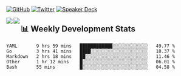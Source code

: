 [![GitHub](https://img.shields.io/badge/GitHub-0?style=flat-square&logo=github&color=181717&logoColor=white)](https://github.com/micnncim)
[![Twitter](https://img.shields.io/badge/Twitter-0?style=flat-square&logo=twitter&color=1DA1F2&logoColor=white)](https://twitter.com/micnncim)
[![Speaker Deck](https://img.shields.io/badge/Speaker_Deck-0?style=flat-square&logo=speaker-deck&color=009287&logoColor=white)](https://speakerdeck.com/micnncim)

<a href="https://github.com/micnncim">
  <img align="left" src="https://github-readme-stats.vercel.app/api?username=micnncim&show_icons=true" />
</a>
<a href="https://github.com/micnncim">
  <img align="left" src="https://github-readme-stats.vercel.app/api/top-langs/?username=micnncim" />
</a>

## 📊 Weekly Development Stats

<!--START_SECTION:waka-->
```text
YAML       9 hrs 59 mins   ████████████░░░░░░░░░░░░░   49.77 % 
Go         3 hrs 41 mins   ████░░░░░░░░░░░░░░░░░░░░░   18.37 % 
Markdown   2 hrs 18 mins   ██░░░░░░░░░░░░░░░░░░░░░░░   11.46 % 
Other      1 hr 12 mins    █░░░░░░░░░░░░░░░░░░░░░░░░   06.01 % 
Bash       55 mins         █░░░░░░░░░░░░░░░░░░░░░░░░   04.58 %
```
<!--END_SECTION:waka-->
